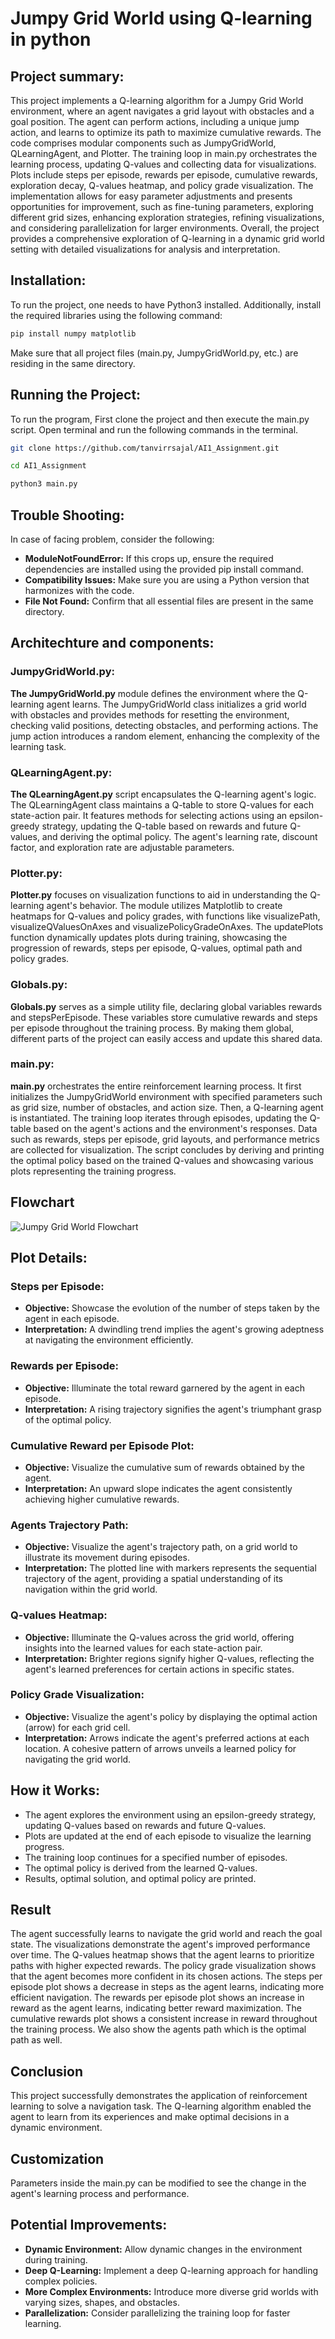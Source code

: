 # Jumpy Grid World using Q-learning in python
## Project summary:
  This project implements a Q-learning algorithm for a Jumpy Grid World environment, where an agent navigates a grid layout with obstacles and a goal position. The agent can perform actions, including a unique jump action, and learns to optimize its path to maximize cumulative rewards. The code comprises modular components such as JumpyGridWorld, QLearningAgent, and Plotter. The training loop in main.py orchestrates the learning process, updating Q-values and collecting data for visualizations. Plots include steps per episode, rewards per episode, cumulative rewards, exploration decay, Q-values heatmap, and policy grade visualization. The implementation allows for easy parameter adjustments and presents opportunities for improvement, such as fine-tuning parameters, exploring different grid sizes, enhancing exploration strategies, refining visualizations, and considering parallelization for larger environments. Overall, the project provides a comprehensive exploration of Q-learning in a dynamic grid world setting with detailed visualizations for analysis and interpretation.

## Installation:
  To run the project, one needs to have Python3 installed. Additionally, install the required libraries using the following command:
```bash
pip install numpy matplotlib
```
Make sure that all project files (main.py, JumpyGridWorld.py, etc.) are residing in the same directory.

## Running the Project:
To run the program, First clone the project and then execute the main.py script. Open terminal and run the following commands in the terminal.

```bash
git clone https://github.com/tanvirrsajal/AI1_Assignment.git
```
```bash
cd AI1_Assignment
```
```bash
python3 main.py
```

## Trouble Shooting:
  In case of facing problem, consider the following:
  - **ModuleNotFoundError:** If this crops up, ensure the required dependencies are installed using the provided pip install command.
  - **Compatibility Issues:** Make sure you are using a Python version that harmonizes with the code.
  - **File Not Found:** Confirm that all essential files are present in the same directory.

## Architechture and components:
### JumpyGridWorld.py:
  **The JumpyGridWorld.py** module defines the environment where the Q-learning agent learns. The JumpyGridWorld class initializes a grid world with obstacles and provides methods for resetting the environment, checking valid positions, detecting obstacles, and performing actions. The jump action introduces a random element, enhancing the complexity of the learning task.

### QLearningAgent.py:
  **The QLearningAgent.py** script encapsulates the Q-learning agent's logic. The QLearningAgent class maintains a Q-table to store Q-values for each state-action pair. It features methods for selecting actions using an epsilon-greedy strategy, updating the Q-table based on rewards and future Q-values, and deriving the optimal policy. The agent's learning rate, discount factor, and exploration rate are adjustable parameters.

### Plotter.py:
  **Plotter.py** focuses on visualization functions to aid in understanding the Q-learning agent's behavior. The module utilizes Matplotlib to create heatmaps for Q-values and policy grades, with functions like visualizePath, visualizeQValuesOnAxes and visualizePolicyGradeOnAxes. The updatePlots function dynamically updates plots during training, showcasing the progression of rewards, steps per episode, Q-values, optimal path and policy grades.

### Globals.py:
  **Globals.py** serves as a simple utility file, declaring global variables rewards and stepsPerEpisode. These variables store cumulative rewards and steps per episode throughout the training process. By making them global, different parts of the project can easily access and update this shared data.

### main.py:
  **main.py** orchestrates the entire reinforcement learning process. It first initializes the JumpyGridWorld environment with specified parameters such as grid size, number of obstacles, and action size. Then, a Q-learning agent is instantiated. The training loop iterates through episodes, updating the Q-table based on the agent's actions and the environment's responses. Data such as rewards, steps per episode, grid layouts, and performance metrics are collected for visualization. The script concludes by deriving and printing the optimal policy based on the trained Q-values and showcasing various plots representing the training progress.

## Flowchart
![Jumpy Grid World Flowchart](https://github.com/tanvirrsajal/AI1_Assignment/blob/master/JumpyGridWorld.jpg)

## Plot Details:
### Steps per Episode:
   - **Objective:** Showcase the evolution of the number of steps taken by the agent in each episode.
   - **Interpretation:** A dwindling trend implies the agent's growing adeptness at navigating the environment efficiently.

### Rewards per Episode:
   - **Objective:** Illuminate the total reward garnered by the agent in each episode.
   - **Interpretation:** A rising trajectory signifies the agent's triumphant grasp of the optimal policy.

### Cumulative Reward per Episode Plot:
   - **Objective:** Visualize the cumulative sum of rewards obtained by the agent.
   - **Interpretation:** An upward slope indicates the agent consistently achieving higher cumulative rewards.

### Agents Trajectory Path:
   - **Objective:** Visualize the agent's trajectory path, on a grid world to illustrate its movement during episodes.
   - **Interpretation:** The plotted line with markers represents the sequential trajectory of the agent, providing a spatial understanding of its navigation within the grid world.

### Q-values Heatmap:
   - **Objective:** Illuminate the Q-values across the grid world, offering insights into the learned values for each state-action pair.
   - **Interpretation:** Brighter regions signify higher Q-values, reflecting the agent's learned preferences for certain actions in specific states.

### Policy Grade Visualization:
   - **Objective:** Visualize the agent's policy by displaying the optimal action (arrow) for each grid cell.
   - **Interpretation:** Arrows indicate the agent's preferred actions at each location. A cohesive pattern of arrows unveils a learned policy for navigating the grid world.


## How it Works:
  - The agent explores the environment using an epsilon-greedy strategy, updating Q-values based on rewards and future Q-values.
  - Plots are updated at the end of each episode to visualize the learning progress.
  - The training loop continues for a specified number of episodes.
  - The optimal policy is derived from the learned Q-values.
  - Results, optimal solution, and optimal policy are printed.

## Result
  The agent successfully learns to navigate the grid world and reach the goal state. The visualizations demonstrate the agent's improved performance over time. The Q-values heatmap shows that the agent learns to prioritize paths with higher expected rewards. The policy grade visualization shows that the agent becomes more confident in its chosen actions. The steps per episode plot shows a decrease in steps as the agent learns, indicating more efficient navigation. The rewards per episode plot shows an increase in reward as the agent learns, indicating better reward maximization. The cumulative rewards plot shows a consistent increase in reward throughout the training process. We also show the agents path which is the optimal path as well.

## Conclusion
  This project successfully demonstrates the application of reinforcement learning to solve a navigation task. The Q-learning algorithm enabled the agent to learn from its experiences and make optimal decisions in a dynamic environment. 

## Customization
  Parameters inside the main.py can be modified to see the change in the agent's learning process and performance. 

## Potential Improvements:
  - **Dynamic Environment:** Allow dynamic changes in the environment during training.
  - **Deep Q-Learning:** Implement a deep Q-learning approach for handling complex policies.
  - **More Complex Environments:** Introduce more diverse grid worlds with varying sizes, shapes, and obstacles.
  - **Parallelization:** Consider parallelizing the training loop for faster learning.
